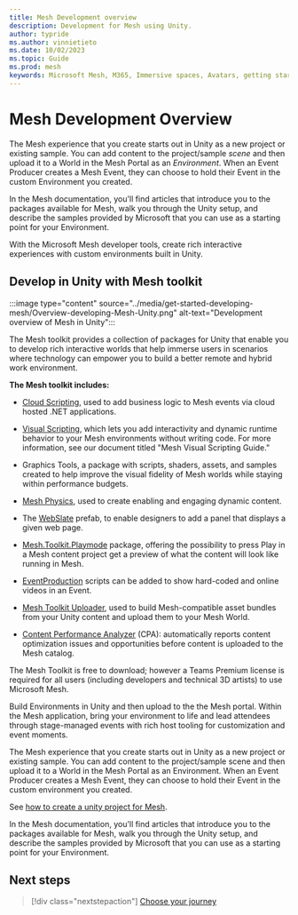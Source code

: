```yaml
---
title: Mesh Development overview
description: Development for Mesh using Unity.
author: typride
ms.author: vinnietieto
ms.date: 10/02/2023
ms.topic: Guide
ms.prod: mesh
keywords: Microsoft Mesh, M365, Immersive spaces, Avatars, getting started, documentation, features
---
```


# Mesh Development Overview

The Mesh experience that you create starts out in Unity as a new project or existing sample. You can add content to the project/sample *scene* and then upload it to a World in the Mesh Portal as an *Environment*. When an Event Producer creates a Mesh Event, they can choose to hold their Event in the custom Environment you created.

In the Mesh documentation, you'll find articles that introduce you to the packages available for Mesh, walk you through the Unity setup, and describe the samples provided by Microsoft that you can use as a starting point for your Environment.

With the Microsoft Mesh developer tools, create rich interactive experiences with custom environments built in Unity.  

## Develop in Unity with Mesh toolkit

:::image type="content" source="../media/get-started-developing-mesh/Overview-developing-Mesh-Unity.png" alt-text="Development overview of Mesh in Unity":::

The Mesh toolkit provides a collection of packages for Unity that enable you to develop rich interactive worlds that help immerse users in scenarios where technology can empower you to build a better remote and hybrid work environment.

**The Mesh toolkit includes:**

* [Cloud Scripting](script-your-scene-logic/cloud-scripting-basic-concepts.md), used to add business logic to Mesh events via cloud hosted .NET applications.

* [Visual Scripting](script-your-scene-logic/visual-scripting.md), which lets you add interactivity and dynamic runtime behavior to your Mesh environments without writing code. For more information, see our document titled "Mesh Visual Scripting Guide."

* Graphics Tools, a package with scripts, shaders, assets, and samples created to help improve the visual fidelity of Mesh worlds while staying within performance budgets.

* [Mesh Physics](enhance-your-environment/physics-interactions.md), used to create enabling and engaging dynamic content.

* The [WebSlate](enhance-your-environment/webcontent.md) prefab, to enable designers to add a panel that displays a given web page.

* [Mesh.Toolkit.Playmode](debug-and-optimize-performance/playmode.md) package, offering the possibility to press Play in a Mesh content project get a preview of what the content will look like running in Mesh.

* [EventProduction](enhance-your-environment/enhanced-features-overview.md) scripts can be added to show hard-coded and online videos in an Event.

* [Mesh Toolkit Uploader](make-your-environment-available-for-events/build-and-publish-your-environment.md), used to build Mesh-compatible asset bundles from your Unity content and upload them to your Mesh World.

* [Content Performance Analyzer](debug-and-optimize-performance/cpa.md) (CPA): automatically reports content optimization issues and opportunities before content is uploaded to the Mesh catalog.

The Mesh Toolkit is free to download; however a Teams Premium license is required for all users (including developers and technical 3D artists) to use Microsoft Mesh.

Build Environments in Unity and then upload to the the Mesh portal. Within the Mesh application, bring your environment to life and lead attendees through stage-managed events with rich host tooling for customization and event moments.

The Mesh experience that you create starts out in Unity as a new project or existing sample. You can add content to the project/sample scene and then upload it to a World in the Mesh Portal as an Environment. When an Event Producer creates a Mesh Event, they can choose to hold their Event in the custom environment you created.

See [how to create a unity project for Mesh](build-your-basic-environment/create-a-new-project-or-update.md).

In the Mesh documentation, you'll find articles that introduce you to the packages available for Mesh, walk you through the Unity setup, and describe the samples provided by Microsoft that you can use as a starting point for your Environment.

## Next steps

   > [!div class="nextstepaction"]
   > [Choose your journey](getting-started/choose-your-journey.md)
